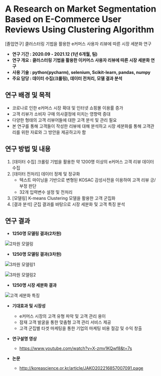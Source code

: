 # A Research on Market Segmentation Based on E-Commerce User Reviews Using Clustering Algorithm
[졸업연구] 클러스터링 기법을 활용한 e커머스 사용자 리뷰에 따른 시장 세분화 연구 

- **연구 기간 : 2020.09 - 2021.12 (1년 6개월, 팀)**
- **연구 개요 : 클러스터링 기법을 활용한 이커머스 사용자 리뷰에 따른 시장 세분화 연구**
- **사용 기술 : python(pycharm), selenium, Scikit-learn, pandas, numpy**
- **주요 담당 : 데이터 수집(크롤링), 데이터 전처리, 모델 결과 분석**

## 연구 배경 및 목적
- 코로나로 인한 e커머스 시장 확대 및 인터넷 쇼핑몰 이용률 증가
- 고객 리뷰가 소비자 구매 의사결정에 미치는 영향력 증대
- 다양한 형태의 고객 리뷰어들에 대한 고객 분석 및 관리 필요
- 본 연구를 통해 고객들이 작성한 리뷰에 대해 분석하고 시장 세분화를 통해 고객관리를 위한 자료와 그 방안을 제공하고자 함

## 연구 방법 및 내용
1. [데이터 수집] 크롤링 기법을 활용한 약 1200명 이상의 e커머스 고객 리뷰 데이터 수집
2. [데이터 전처리] 데이터 정제 및 정규화
    - 텍스트 마이닝을 기반으로 변형된 KOSAC 감성사전을 이용하여 고객 리뷰 긍/부정 판단
    - 32개 입력변수 설정 및 전처리
3. [모델링] K-means Clustering 모델을 활용한 고객 군집화
4. [결과 분석] 군집 결과를 바탕으로 시장 세분화 및 고객 특징 분석

## 연구 결과
- **1250명 모델링 결과(2차원)**

![2차원 모델링](https://user-images.githubusercontent.com/96126414/219452173-afd21eca-607b-4b95-b62a-664f63bd9267.png)



- **1250명 모델링 결과(3차원)**

![3차원 모델링1](https://user-images.githubusercontent.com/96126414/219450153-fecad285-1c02-49ad-9fc7-d138ee35bf97.png)

![3차원 모델링2](https://user-images.githubusercontent.com/96126414/219450170-78183594-ce87-4942-b693-eb763987b1c9.png)



- **1250명 시장 세분화 결과**

![고객 세분화 특징](https://user-images.githubusercontent.com/96126414/219452381-813ffd9b-bf82-4f79-b755-e576c4e40d04.png)


- **기대효과 및 시장성**
  - e커머스 시장의 고객 유형 파악 및 고객 관리 용이
  - 잠재 고객 발굴을 통한 맞춤형 고객 관리 서비스 제공
  - 고객 군집별 타겟 마케팅을 통한 기업의 마케팅 비용 절감 및 수익 창출

- **연구설명 영상**
  - https://www.youtube.com/watch?v=X-zmv1KQwf8&t=7s

- **논문**
  - http://koreascience.or.kr/article/JAKO202216857007091.page


